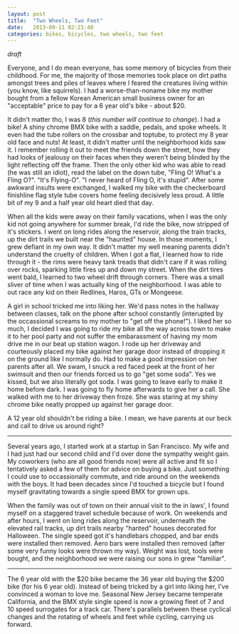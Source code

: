 ```yaml
---
layout: post
title:  "Two Wheels, Two Feet"
date:   2013-09-11 02:21:40
categories: bikes, bicycles, two wheels, two feet
---
```


_draft_

Everyone, and I do mean everyone, has some memory of bicycles from their childhood. For me, the majority of those memories took place on dirt paths amongst trees and piles of leaves where I feared the creatures living within (you know, like squirrels). I had a worse-than-noname bike my mother bought from a fellow Korean American small business owner for an "acceptable" price to pay for a 6 year old's bike - about $20.

It didn't matter tho, I was 8 (*this number will continue to change*). I had a bike! A shiny chrome BMX bike with a saddle, pedals, and spoke wheels. It even had the tube rollers on the crossbar and toptube, to protect my 8 year old face and nuts! At least, it didn't matter until the neighborhood kids saw it. I remember rolling it out to meet the friends down the street, how they had looks of jealousy on their faces when they weren't being blinded by the light reflecting off the frame. Then the only other kid who was able to read (he was still an idiot), read the label on the down tube, "Fling O! What's a Fling O?". "It's Flying-O". "I never heard of Fling O, it's stupid". After some awkward insults were exchanged, I walked my bike with the checkerboard finishline flag style tube covers home feeling decisively less proud. A little bit of my 9 and a half year old heart died that day.

When all the kids were away on their family vacations, when I was the only kid not going anywhere for summer break, I'd ride the bike, now stripped of it's stickers. I went on long rides along the reservoir, along the train tracks, up the dirt trails we built near the "haunted" house. In those moments, I grew defiant in my own way. It didn't matter my well meaning parents didn't understand the cruelty of children. When I got a flat, I learned how to ride through it - the rims were heavy tank treads that didn't care if it was rolling over rocks, sparking little fires up and down my street. When the dirt tires went bald, I learned to two wheel drift through corners. There was a small sliver of time when I was actually king of the neighborhood. I was able to out race any kid on their Redlines, Haros, GTs or Mongeese.

A girl in school tricked me into liking her. We'd pass notes in the hallway between classes, talk on the phone after school constantly (interupted by the occassional screams to my mother to "get off the phone!"). I liked her so much, I decided I was going to ride my bike all the way across town to make it to her pool party and not suffer the embarassment of having my mom drive me in our beat up station wagon. I rode up her driveway and courteously placed my bike against her garage door instead of dropping it on the ground like I normally do. Had to make a good impression on her parents after all. We swam, I snuck a red faced peek at the front of her swimsuit and then our friends forced us to go "get some soda". Yes we kissed, but we also literally got soda. I was going to leave early to make it home before dark. I was going to fly home afterwards to give her a call. She walked with me to her driveway then froze. She was staring at my shiny chrome bike neatly propped up against her garage door.

A 12 year old shouldn't be riding a bike. I mean, we have parents at our beck and call to drive us around right?

---


Several years ago, I started work at a startup in San Francisco. My wife and I had just had our second child and I'd over done the sympathy weight gain. My coworkers (who are all good friends now) were all active and fit so I tentatively asked a few of them for advice on buying a bike. Just something I could use to occassionally commute, and ride around on the weekends with the boys. It had been decades since I'd touched a bicycle but I found myself gravitating towards a single speed BMX for grown ups. 

When the family was out of town on their annual visit to the in laws', I found myself on a staggered travel schedule because of work. On weekends and after hours, I went on long rides along the reservoir, underneath the elevated rail tracks, up dirt trails nearby "hanted" houses decorated for Halloween. The single speed got it's handlebars chopped, and bar ends were installed then removed. Aero bars were installed then removed (after some very funny looks were thrown my way). Weight was lost, tools were bought, and the neighborhood we were raising our sons in grew "familiar".

---

The 6 year old with the $20 bike became the 36 year old buying the $200 bike (for his 6 year old). Instead of being tricked by a girl into liking her, I've convinced a woman to love me. Seasonal New Jersey became temperate California, and the BMX style single speed is now a growing fleet of 7 and 10 speed surrogates for a track car. There's parallels between these cyclical changes and the rotating of wheels and feet while cycling, carrying us forward.